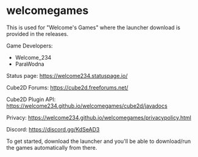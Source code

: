 # welcomegames
This is used for "Welcome's Games" where the launcher download is provided in the releases.

Game Developers:
- Welcome_234 
- ParaWodna 

Status page:
https://welcome234.statuspage.io/

Cube2D Forums:
https://cube2d.freeforums.net/

Cube2D Plugin API:
https://welcome234.github.io/welcomegames/cube2d/javadocs

Privacy:
https://welcome234.github.io/welcomegames/privacypolicy.html

Discord:
https://discord.gg/KdSeAD3

To get started, download the launcher and you'll be able to download/run the games automatically from there.
